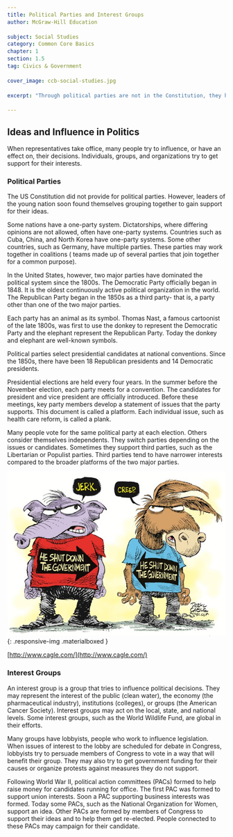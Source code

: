 ```yaml
---
title: Political Parties and Interest Groups
author: McGraw-Hill Education

subject: Social Studies
category: Common Core Basics
chapter: 1
section: 1.5
tag: Civics & Government

cover_image: ccb-social-studies.jpg

excerpt: "Through political parties are not in the Constitution, they have dominated politics since the 1800s. Interest groups try to influence political decisions, working to promote their ideas at all levels of government."

---
```

## Ideas and Influence in Politics

When representatives take office, many people try to influence, or have an effect on, their decisions. Individuals, groups, and organizations try to get support for their interests.

### Political Parties

The US Constitution did not provide for political parties. However, leaders of the young nation soon found themselves grouping together to gain support for their ideas.

Some nations have a one-party system. Dictatorships, where differing opinions are not allowed, often have one-party systems. Countries such as Cuba, China, and North Korea have one-party systems. Some other countries, such as Germany, have multiple parties. These parties may work together in coalitions ( teams made up of several parties that join together for a common purpose).

In the United States, however, two major parties have dominated the political system since the 1800s. The Democratic Party officially began in  1848. It is the oldest continuously active political organization in the world. The Republican Party began in the 1850s as a third party- that is, a party other than one of the two major parties.

Each party has an animal as its symbol. Thomas Nast, a famous cartoonist of the late 1800s, was first to use the donkey to represent the Democratic Party and the elephant represent the Republican Party. Today the donkey and elephant are well-known symbols.

Political parties  select presidential candidates at national conventions. Since the 1850s, there have been 18 Republican presidents and 14 Democratic presidents.

Presidential elections are held every four years. In the summer before the November election, each party meets for a convention. The candidates for president and vice president are officially introduced. Before these meetings, key party members develop a statement of issues that the party supports. This document is called a platform. Each individual issue, such as health care reform, is called a plank.

Many people vote for the same political party at each election. Others consider themselves independents. They switch parties depending on the issues or candidates. Sometimes they support third parties, such as the Libertarian or Populist parties. Third parties tend to have narrower interests compared to the broader platforms of the two major parties.

![Political Cartoon](img/cagle.com.jpg){: .responsive-img .materialboxed }

[http://www.cagle.com/](http://www.cagle.com/)

### Interest Groups

An interest group is a group that tries to influence political decisions. They may represent the interest of the public (clean water), the economy (the pharmaceutical industry), institutions (colleges), or groups (the American Cancer Society). Interest groups may act on the local, state, and national levels. Some interest groups, such as the World Wildlife Fund, are global in their efforts.

Many groups have lobbyists, people who work to influence legislation. When issues of interest to the lobby are scheduled for debate in Congress, lobbyists try to persuade members of Congress to vote in a way that will benefit their group. They may also try to get government funding for their causes or organize protests against measures they do not support.

Following World War II, political action committees (PACs) formed to help raise money for candidates running for office. The first PAC was formed to support union interests. Soon a PAC supporting business interests was formed. Today some PACs, such as the National Organization for Women, support an idea. Other PACs are formed by members of Congress to support their ideas and to help them get re-elected. People connected to these PACs may campaign for their candidate.

